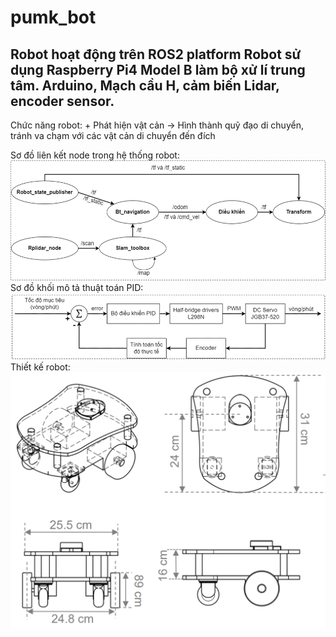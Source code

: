 # pumk_bot
Robot hoạt động trên ROS2 platform
Robot sử dụng Raspberry Pi4 Model B làm bộ xử lí trung tâm. 
Arduino, Mạch cầu H, cảm biến Lidar, encoder sensor.
-----------------------------------------------
Chức năng robot:
    + Phát hiện vật cản -> Hình thành quỹ đạo di chuyển, tránh va chạm với các vật cản di chuyển đến đích

Sơ đồ liên kết node trong hệ thống robot:
![Alt text](image/2.png)
Sơ đồ khối mô tả thuật toán PID:
![Alt text](image/1.png)
Thiết kế robot:
![Alt text](image/3.png)
